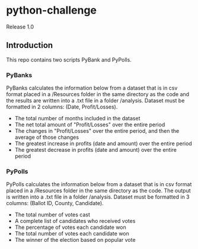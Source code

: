 # python-challenge

Release 1.0
 
## Introduction
This repo contains two scripts PyBank and PyPolls. 

### PyBanks
PyBanks calculates the information below from a dataset that is in csv format placed in a /Resources folder in the same directory as the code and the results are written into a .txt file in a folder /analysis. Dataset must be formatted in 2 columns: (Date, Profit/Losses).
- The total number of months included in the dataset
- The net total amount of "Profit/Losses" over the entire period
- The changes in "Profit/Losses" over the entire period, and then the average of those changes
- The greatest increase in profits (date and amount) over the entire period
- The greatest decrease in profits (date and amount) over the entire period

### PyPolls 
PyPolls calculates the information below from a dataset that is in csv format placed in a /Resources folder in the same directory as the code. The output is written into a .txt file in a folder /analysis.  Dataset must be formatted in 3 columns: (Ballot ID, County, Candidate).
- The total number of votes cast
- A complete list of candidates who received votes
- The percentage of votes each candidate won
- The total number of votes each candidate won
- The winner of the election based on popular vote
